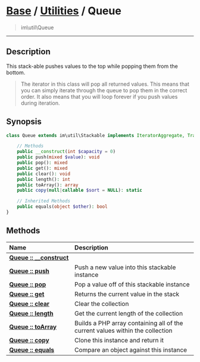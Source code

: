 # [Base](base.md) / [Utilities](util.md) / Queue
 > im\util\Queue
____

## Description
This stack-able pushes values to the top while
popping them from the bottom.

 > The iterator in this class will pop all returned values. This means that you can simply iterate through the queue to pop them in the correct order. It also means that you will loop forever if you push values during iteration.  

## Synopsis
```php
class Queue extends im\util\Stackable implements IteratorAggregate, Traversable, im\util\Collection {

    // Methods
    public __construct(int $capacity = 0)
    public push(mixed $value): void
    public pop(): mixed
    public get(): mixed
    public clear(): void
    public length(): int
    public toArray(): array
    public copy(null|callable $sort = NULL): static

    // Inherited Methods
    public equals(object $other): bool
}
```

## Methods
| Name | Description |
| :--- | :---------- |
| [__Queue&nbsp;::&nbsp;\_\_construct__](util-Queue-__construct.md) |  |
| [__Queue&nbsp;::&nbsp;push__](util-Queue-push.md) | Push a new value into this stackable instance |
| [__Queue&nbsp;::&nbsp;pop__](util-Queue-pop.md) | Pop a value off of this stackable instance |
| [__Queue&nbsp;::&nbsp;get__](util-Queue-get.md) | Returns the current value in the stack |
| [__Queue&nbsp;::&nbsp;clear__](util-Queue-clear.md) | Clear the collection |
| [__Queue&nbsp;::&nbsp;length__](util-Queue-length.md) | Get the current length of the collection |
| [__Queue&nbsp;::&nbsp;toArray__](util-Queue-toArray.md) | Builds a PHP array containing all of the current values within the collection |
| [__Queue&nbsp;::&nbsp;copy__](util-Queue-copy.md) | Clone this instance and return it |
| [__Queue&nbsp;::&nbsp;equals__](util-Queue-equals.md) | Compare an object against this instance |
